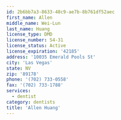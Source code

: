 ```yaml
---
id: 2b6bb7a3-8633-48c9-ae7b-8b761df52aec
first_name: Allen
middle_name: Wei-Lun
last_name: Huang
license_type: DMD
license_number: S4-31
license_status: Active
license_expiration: '42185'
address: '10035 Emerald Pools St'
city: 'Las Vegas'
state: NV
zip: '89178'
phone: '(702) 733-0558'
fax: '(702) 733-1788'
services:
  - dentist
category: dentists
title: 'Allen Huang'
---
```

